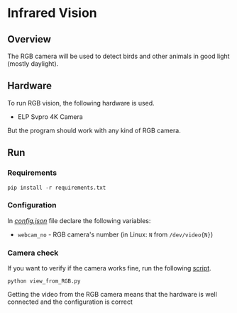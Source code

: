 # Infrared Vision

## Overview

The RGB camera will be used to detect birds and other animals in good light (mostly daylight). 

## Hardware

To run RGB vision, the following hardware is used. 
* ELP Svpro 4K Camera

But the program should work with any kind of RGB camera.

## Run

### Requirements

```shell
pip install -r requirements.txt
```

### Configuration

In [*config.json*](config.json) file declare the following variables:
* `webcam_no` - RGB camera's number (in Linux: `N` from `/dev/video{N}`)

### Camera check

If you want to verify if the camera works fine, run the following [script](view_from_RGB.py). 

```shell
python view_from_RGB.py
```
Getting the video from the RGB camera means that the hardware is well connected and the configuration is correct